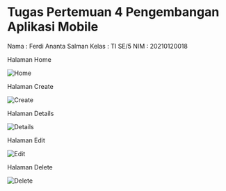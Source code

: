 # Tugas Pertemuan 4 Pengembangan Aplikasi Mobile

Nama : Ferdi Ananta Salman
Kelas : TI SE/5
NIM : 20210120018

Halaman Home

![Home](https://github.com/ferdianantasalman/Tugas_4_Pengembangan_Aplikasi_Mobile/assets/89559526/eb36db54-14db-457e-9a4d-df00337ac8f7)

Halaman Create

![Create](https://github.com/ferdianantasalman/Tugas_4_Pengembangan_Aplikasi_Mobile/assets/89559526/ce22f965-810a-443d-b425-cb7fc4ffa4d3)


Halaman Details

![Details](https://github.com/ferdianantasalman/Tugas_4_Pengembangan_Aplikasi_Mobile/assets/89559526/7544b2c2-937e-4194-8c17-454e24a55164)


Halaman Edit

![Edit](https://github.com/ferdianantasalman/Tugas_4_Pengembangan_Aplikasi_Mobile/assets/89559526/57d37b7e-34a4-43e1-aced-27cb50389201)


Halaman Delete

![Delete](https://github.com/ferdianantasalman/Tugas_4_Pengembangan_Aplikasi_Mobile/assets/89559526/3228160e-a407-4655-b45d-94a3683af3e1)



